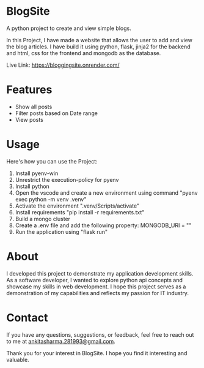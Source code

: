 # BlogSite
A python project to create and view simple blogs.

In this Project, I have made a website that allows the user to add and view the blog articles. I have build it using python, flask, jinja2 for the backend and html, css for the frontend and mongodb as the database.

Live Link: https://bloggingsite.onrender.com/

# Features
- Show all posts
- Filter posts based on Date range
- View posts

# Usage
Here's how you can use the Project:
1. Install pyenv-win
2. Unrestrict the execution-policy for pyenv
3. Install python
4. Open the vscode and create a new environment using command "pyenv exec python -m venv .venv"
5. Activate the environment ".venv/Scripts/activate"
6. Install requirements "pip install -r requirements.txt"
7. Build a mongo cluster
8. Create a .env file and add the following property: MONGODB_URI = "<path for your cluster>"
9. Run the application using "flask run"
  
# About
I developed this project to demonstrate my application development skills. As a software developer, I wanted to explore python api concepts and showcase my skills in web development. I hope this project serves as a demonstration of my capabilities and reflects my passion for IT industry.

# Contact
If you have any questions, suggestions, or feedback, feel free to reach out to me at ankitasharma.281993@gmail.com.

Thank you for your interest in BlogSite. I hope you find it interesting and valuable.
